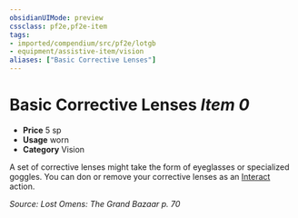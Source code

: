 ```yaml
---
obsidianUIMode: preview
cssclass: pf2e,pf2e-item
tags:
- imported/compendium/src/pf2e/lotgb
- equipment/assistive-item/vision
aliases: ["Basic Corrective Lenses"]
---
```

# Basic Corrective Lenses *Item 0*  

- **Price** 5 sp
- **Usage** worn
- **Category** Vision

A set of corrective lenses might take the form of eyeglasses or specialized goggles. You can don or remove your corrective lenses as an [Interact](interact.md) action.

*Source: Lost Omens: The Grand Bazaar p. 70*